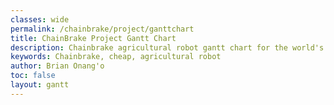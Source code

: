 ```yaml
---
classes: wide
permalink: /chainbrake/project/ganttchart
title: ChainBrake Project Gantt Chart
description: Chainbrake agricultural robot gantt chart for the world's cheapest agricultural robot.  
keywords: Chainbrake, cheap, agricultural robot
author: Brian Onang'o
toc: false
layout: gantt
---
```

<!-- <script src="https://cdnjs.cloudflare.com/ajax/libs/frappe-gantt/0.6.1/frappe-gantt.min.js"></script> -->
<!-- <script src="https://code.jquery.com/jquery-3.6.0.min.js" ></script> -->

<svg id="gantt"></svg>
<script>

    let tasks = [
    {
        id: 'Task 1',
        name: 'Plan Project',
        start: '2022-07-08',
        end: '2022-07-10',
        progress: 50,
    },
    {
        id: 'Task 2',
        name: 'Concept Document',
        start: '2022-07-10',
        end: '2022-07-10',
        progress: 50,
    }
]



window.addEventListener('load', function() {
    let ganttChart = new Gantt("#gantt", tasks, {});
})
/*$(document).ready(function() {

     console.log("DOM fully loaded and parsed");
   let ganttChart = new Gantt("#gantt", tasks, {});
 });*/
/*
document.addEventListener("DOMContentLoaded", function(event) {
  console.log("DOM fully loaded and parsed");
   let ganttChart = new Gantt("#gantt", tasks, {});
});*/
</script>